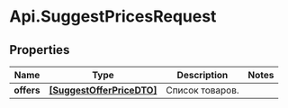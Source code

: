 # Api.SuggestPricesRequest

## Properties

Name | Type | Description | Notes
------------ | ------------- | ------------- | -------------
**offers** | [**[SuggestOfferPriceDTO]**](SuggestOfferPriceDTO.md) | Список товаров. | 


